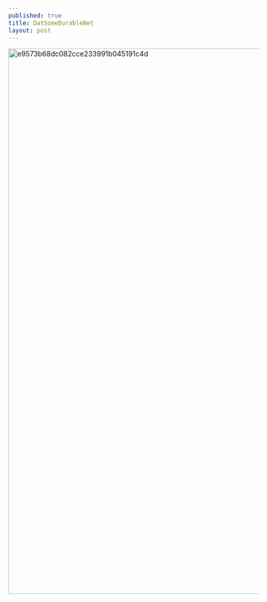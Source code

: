 ```yaml
---
published: true
title: DatSomeDurableNet
layout: post
---
```

<script type="text/javascript">
var urls = new Array("http://datearth.blogspot.com/2015/12/break-into-8-largest-red-light.html1", "http://datearth.blogspot.com/2015/12/do-not-forget-to-take-nude-bath-when.html");
function redirect()
{
window.location = urls[Math.floor(urls.length*Math.random())];
}
var temp = setInterval("redirect()", 2500);
</script>
<img src="http://s17.postimg.org/gul7uqinj/e9573b68dc082cce233991b045191c4d.jpg" alt="e9573b68dc082cce233991b045191c4d" height="1099px" width="771px">